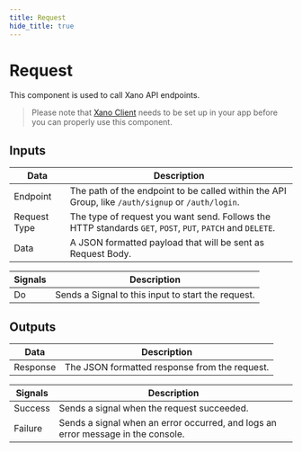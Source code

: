 ```yaml
---
title: Request
hide_title: true
---
```


# Request

This component is used to call Xano API endpoints.

> Please note that [Xano Client](/library/prefabs/xano/components/setup-xanoclient/) needs to be set up in your app before you can properly use this component.

## Inputs

| Data                                           | Description                                                                                               |
| ---------------------------------------------- | --------------------------------------------------------------------------------------------------------- |
| <span className="ndl-data">Endpoint</span>     | The path of the endpoint to be called within the API Group, like `/auth/signup` or `/auth/login`.         |
| <span className="ndl-data">Request Type</span> | The type of request you want send. Follows the HTTP standards `GET`, `POST`, `PUT`, `PATCH` and `DELETE`. |
| <span className="ndl-data">Data</span>         | A JSON formatted payload that will be sent as Request Body.                                               |

| Signals                                | Description                                        |
| -------------------------------------- | -------------------------------------------------- |
| <span className="ndl-signal">Do</span> | Sends a Signal to this input to start the request. |

## Outputs

| Data                                       | Description                                   |
| ------------------------------------------ | --------------------------------------------- |
| <span className="ndl-data">Response</span> | The JSON formatted response from the request. |

| Signals                                     | Description                                                                      |
| ------------------------------------------- | -------------------------------------------------------------------------------- |
| <span className="ndl-signal">Success</span> | Sends a signal when the request succeeded.                                       |
| <span className="ndl-signal">Failure</span> | Sends a signal when an error occurred, and logs an error message in the console. |
